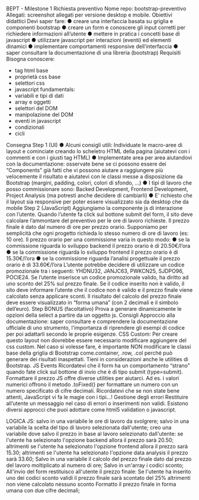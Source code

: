 BEPT - Milestone 1
Richiesta preventivo
Nome repo: bootstrap-preventivo
Allegati: screenshot allegati per versione desktop e mobile.
Obiettivi didattici
Devi saper fare:
● creare una interfaccia basata su griglia e componenti bootstrap
● creare un form e conoscere gli input corretti per richiedere informazioni all’utente
● mettere in pratica i concetti base di javascript
● utilizzare javascript per interazioni (eventi) ed elementi dinamici
● implementare comportamenti responsive dell’interfaccia
● saper consultare la documentazione di una libreria (bootstrap)
Requisiti
Bisogna conoscere:
- tag html base
- proprietà css base
- selettori css
- javascript fundamentals:
- variabili e tipi di dati
- array e oggetti
- selettori del DOM
- manipolazione del DOM
- eventi in javascript
- condizionali
- cicli

Consegna
Step 1 (UI)
● Alcuni consigli utili:
Individuate le macro-aree di layout e cominciate creando lo scheletro HTML della
pagina (aiutatevi con i commenti <!-- --> e con i giusti tag HTML)
● Implementate area per area aiutandovi con la documentazione: osservate bene se ci
possono essere dei “Components” già fatti che vi possono aiutare a raggiungere più
velocemente il risultato e aiutatevi con le classi messe a disposizione da Bootstrap
(margini, padding, colori, colori di sfondo, ...)
● I tipi di lavoro che posso commissionare sono: Backed Development, Frontend
Development, Project Analysis (ma potresti anche decidere di cambiarli)
● E’ richiesto che il layout sia responsive per poter essere visualizzato sia da desktop
che da mobile
Step 2 (JavaScript)
Aggiungiamo la componente js di interazione con l’utente.
Quando l’utente fa click sul bottone submit del form, il sito deve calcolare l’ammontare del
preventivo per le ore di lavoro richieste.
Il prezzo finale è dato dal numero di ore per prezzo orario. Supponiamo per semplicità che
ogni progetto richieda lo stesso numero di ore di lavoro (es: 10 ore).
Il prezzo orario per una commissione varia in questo modo:
● se la commissione riguarda lo sviluppo backend il prezzo orario è di 20.50€/l’ora
● se la commissione riguarda lo sviluppo frontend il prezzo orario è di 15.30€/l’ora
● se la commissione riguarda l’analisi progettuale il prezzo orario è di 33.60€/l’ora
L’utente potrebbe decidere di utilizzare un codice promozionale tra i seguenti: YHDNU32,
JANJC63, PWKCN25, SJDPO96, POCIE24.
Se l’utente inserisce un codice promozionale valido, ha diritto ad uno sconto del 25% sul
prezzo finale. Se il codice inserito non è valido, il sito deve informare l’utente che il codice
non è valido e il prezzo finale viene calcolato senza applicare sconti.
Il risultato del calcolo del prezzo finale deve essere visualizzato in “forma umana” (con 2
decimali e il simbolo dell’euro).
Step BONUS (facoltativo)
Prova a generare dinamicamente le opzioni della select a partire da un oggetto js.
Consigli
Approccio alla documentazione: saper consultare e comprendere la documentazione
ufficiale di uno strumento, l'importanza di riprendere gli esempi di codice per poi adattarli
secondo le proprie esigenze.
CSS Custom: Per creare questo layout non dovrebbe essere necessario modificare
aggiungere del css custom. Nel caso si volesse fare, è importante NON modificare le classi
base della griglia di Bootstrap come.container, .row, .col perché può generare dei
risultati inaspettati. Tieni in considerazioni anche le utilities di Bootstrap.
JS Events
Ricordatevi che il form ha un comportamento “strano” quando fate click sul bottone di invio
che è di tipo submit (type=submit).
Formattare il prezzo
JS offre diverse utilities per aiutarci. Ad es. i valori numerici offrono il metodo .toFixed() per
formattare un numero con un numero specificato di cifre decimali. Ricordatevi che se non
state bene attenti, JavaScript vi fa le magie con i tipi…!
Gestione degli errori
Restituire all’utente un messaggio nel caso di errori o inserimenti non validi. Esistono diversi
approcci che puoi adottare come html5 validation o javascript.

LOGICA JS:
salvo in una variabile le ore di lavoro da svolgrere;
salvo in una variabile la scelta del tipo di lavoro selezionata dall'utente;
creo una variabile dove salvo il prezzo in base al lavoro selezionato dall'utente:
    se l'utente ha selezionato l'opzione backend allora il prezzo sarà 20.50;
    altrimenti se l'utente ha selezionato l'opzione frontend allora il prezzo sarà 15.30;
    altrimenti se l'utente ha selezionato l'opzione data analysis il prezzo sarà 33.60;
Salvo in una variabile il calcolo del prezzo finale dato dal prezzo del lavoro moltiplicato al numero di ore;
Salvo in un'array i codici sconto;
All'invio del form restituisco all'utente il prezzo finale:
    Se l'utente ha inserito uno dei codici sconto validi il prezzo finale sarà scontato del 25%
    altrimenti non viene calcolato nessuno sconto
Formatto il prezzo finale in forma umana con due cifre decimali;








